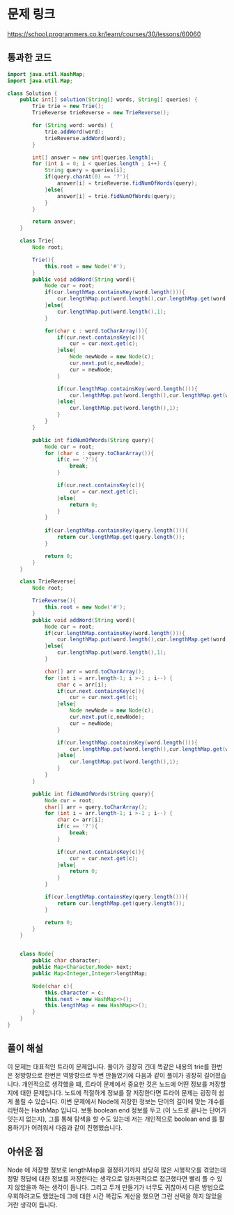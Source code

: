 # 문제 링크
https://school.programmers.co.kr/learn/courses/30/lessons/60060
## 통과한 코드

```java
import java.util.HashMap;
import java.util.Map;

class Solution {
	public int[] solution(String[] words, String[] queries) {
		Trie trie = new Trie();
		TrieReverse trieReverse = new TrieReverse();

		for (String word: words) {
			trie.addWord(word);
			trieReverse.addWord(word);
		}

		int[] answer = new int[queries.length];
		for (int i = 0; i < queries.length ; i++) {
			String query = queries[i];
			if(query.charAt(0) == '?'){
				answer[i] = trieReverse.fidNumOfWords(query);
			}else{
				answer[i] = trie.fidNumOfWords(query);
			}
		}

		return answer;
	}

	class Trie{
		Node root;

		Trie(){
			this.root = new Node('#');
		}
		public void addWord(String word){
			Node cur = root;
			if(cur.lengthMap.containsKey(word.length())){
				cur.lengthMap.put(word.length(),cur.lengthMap.get(word.length())+1);
			}else{
				cur.lengthMap.put(word.length(),1);
			}

			for(char c : word.toCharArray()){
				if(cur.next.containsKey(c)){
					cur = cur.next.get(c);
				}else{
					Node newNode = new Node(c);
					cur.next.put(c,newNode);
					cur = newNode;
				}

				if(cur.lengthMap.containsKey(word.length())){
					cur.lengthMap.put(word.length(),cur.lengthMap.get(word.length())+1);
				}else{
					cur.lengthMap.put(word.length(),1);
				}
			}
		}

		public int fidNumOfWords(String query){
			Node cur = root;
			for (char c : query.toCharArray()){
				if(c == '?'){
					break;
				}

				if(cur.next.containsKey(c)){
					cur = cur.next.get(c);
				}else{
					return 0;
				}
			}
			
			if(cur.lengthMap.containsKey(query.length())){
				return cur.lengthMap.get(query.length());
			}

			return 0;
		}
	}

	class TrieReverse{
		Node root;

		TrieReverse(){
			this.root = new Node('#');
		}
		public void addWord(String word){
			Node cur = root;
			if(cur.lengthMap.containsKey(word.length())){
				cur.lengthMap.put(word.length(),cur.lengthMap.get(word.length())+1);
			}else{
				cur.lengthMap.put(word.length(),1);
			}

			char[] arr = word.toCharArray();
			for (int i = arr.length-1; i >-1 ; i--) {
				char c = arr[i];
				if(cur.next.containsKey(c)){
					cur = cur.next.get(c);
				}else{
					Node newNode = new Node(c);
					cur.next.put(c,newNode);
					cur = newNode;
				}

				if(cur.lengthMap.containsKey(word.length())){
					cur.lengthMap.put(word.length(),cur.lengthMap.get(word.length())+1);
				}else{
					cur.lengthMap.put(word.length(),1);
				}
			}
		}

		public int fidNumOfWords(String query){
			Node cur = root;
			char[] arr = query.toCharArray();
			for (int i = arr.length-1; i >-1 ; i--) {
				char c= arr[i];
				if(c == '?'){
					break;
				}

				if(cur.next.containsKey(c)){
					cur = cur.next.get(c);
				}else{
					return 0;
				}
			}

			if(cur.lengthMap.containsKey(query.length())){
				return cur.lengthMap.get(query.length());
			}

			return 0;
		}
	}


	class Node{
		public char character;
		public Map<Character,Node> next;
		public Map<Integer,Integer>lengthMap;

		Node(char c){
			this.character = c;
			this.next = new HashMap<>();
			this.lengthMap = new HashMap<>();
		}
	}
}
```

## 풀이 해설
이 문제는 대표적인 트라이 문제입니다.
풀이가 굉장히 긴데 똑같은 내용의 trie를 한번은 정방향으로 한번은 역방향으로 두번 만들었기에
다음과 같이 풀이가 굉장히 길어졌습니다.
개인적으로 생각했을 떄, 트라이 문제에서 중요한 것은 노드에 어떤 정보를 저장할 지에 대한 문제입니다. 노드에 적절하게 정보를 잘 저장한다면 트라이 문제는 굉장히 쉽게 풀릴 수 있습니다.
이번 문제에서 Node에 저장한 정보는 단어의 길이에 맞는 개수를 리턴하는 HashMap 입니다.
보통 boolean end 정보를 두고 (이 노드로 끝나는 단어가 잇는지 없는지), 그를 통해 탐색을 할 수도 있는데 저는 개인적으로 boolean end 를 활용하기가 어려워서 다음과 같이 진행했습니다. 

## 아쉬운 점
Node 에 저장할 정보로 lengthMap을 결정하기까지 상당히 많은 시행착오를 겪었는데
정말 정답에 대한 정보를 저장한다는 생각으로 일차원적으로 접근했다면 빨리 풀 수 있지 않았을까 하는 생각이 듭니다.
그리고 두개 만들기가 너무도 귀찮아서 다른 방법으로 우회하려고도 했었는데 그에 대한 시간 복잡도 계산을 했으면 그런 선택을 하지 않았을거란 생각이 듭니다.